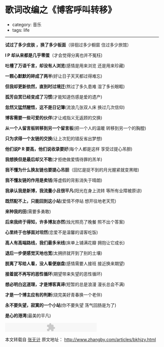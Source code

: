 # 歌词改编之《博客呼叫转移》
- category: 音乐
- tags: life

---

<strong>试过了多少皮肤 ，换了多少板面</strong>（徘徊过多少橱窗 住过多少旅馆）

<strong>I P 却从来都是几乎零蛋</strong>（才会觉得分离也并不冤枉)

<strong>吐槽了万语千言，却没有人浏览</strong>(感情是用来浏览 还是用来珍藏)

<strong>一颗心默默的碎成了两半</strong>(好让日子天天都过得难忘)

<strong>但我却更新依然，直到时过境迁</strong>(熬过了多久患难 湿了多长眼眶)

<strong>孤芳自赏已经变成了习惯</strong>(才能知道伤感是爱的遗产)

<strong>忽然又猛然醒悟，这不是日记簿</strong>(流浪几张双人床 换过几次信仰)

<strong>博客需要一些可爱的伙伴</strong>(才让戒指义无返顾的交换)

<strong>从一个人留言板转移到另一个留言板</strong>(把一个人的温暖 转移到另一个的胸膛)

<strong>只为求得一个友链的交换</strong>(让上次犯的错反省出梦想)

<strong>他们说P R 要高，他们说收录要好</strong>(每个人都是这样 享受过提心吊胆)

<strong>我想换但是最后却又不敢</strong>(才拒绝做爱情待罪的羔羊)

<strong>我不懂为什么换友链也要提心吊胆</strong>（回忆是捉不到的月光握紧就变黑暗)

<strong>我不懂友链的作用是卖钱</strong>(等虚假的背影消失于晴朗)

<strong>我承认我是新博，我流量小且很平凡</strong>(阳光在身上流转 等所有业障被原谅)

<strong>既然配不上，只能回到这小站</strong>(爱情不停站 想开往地老天荒)

<strong>来种我的田</strong>(需要多勇敢)

<strong>后来我终于得知，许多博友亦然</strong>(烛光照亮了晚餐 照不出个答案)

<strong>心里终于也够面对坦然</strong>(恋爱不是温馨的请客吃饭)

<strong>高人有高端路线，我们最多米线</strong>(床单上铺满花瓣 拥抱让它成长)

<strong>退后一步便感觉天地也宽</strong>(太拥挤就开到了别的土壤)

<strong>脱离了写给人看，没人看便崩盘</strong>(感情需要人接班 接近换来期望)

<strong>接着就不再写的恶性循环</strong>(期望带来失望的恶性循环)

<strong>想必明白这道理，才是博客真谛</strong>(短暂的总是浪漫 漫长总会不满)

<strong>才是一个博主应有的判断</strong>(烧完美好青春换一个老伴)

<strong>永不要失望，寂寞的一个小站</strong>(你不要失望 荡气回肠是为了)

<strong>是心的港湾</strong>(最美的平凡)

<object width="300" height="30" classid="clsid:d27cdb6e-ae6d-11cf-96b8-444553540000" codebase="http://download.macromedia.com/pub/shockwave/cabs/flash/swflash.cab#version=6,0,40,0"><param name="src" value="http://www.tudou.com/v/0H06Wo-ZwHA/&amp;rpid=62319936/v.swf" /><param name="allowscriptaccess" value="always" /><param name="allowfullscreen" value="true" /><param name="wmode" value="opaque" /><embed width="300" height="30" type="application/x-shockwave-flash" src="http://www.tudou.com/v/0H06Wo-ZwHA/&amp;rpid=62319936/v.swf" allowscriptaccess="always" allowfullscreen="true" wmode="opaque" /></object>

本文转载自 <a href="http://www.zhangby.com" title="张无计的博客" target="_blank">张无计</a>
原文地址： <a href="http://www.zhangby.com/articles/bkhjzy.html" title="《博客呼叫转移》原文" target="_blank">http://www.zhangby.com/articles/bkhjzy.html</a>